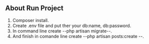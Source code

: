 ## About Run Project

1) Composer install.
2) Create .env file and put ther your db:name, db:password.
3) In command line create  --php artisan migrate--.
4) And finish in comande line create --php artisan posts:create --.
